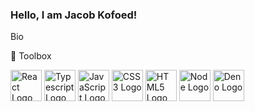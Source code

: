 ### Hello, I am Jacob Kofoed!

Bio

🧰 Toolbox

<img src="https://cdn.worldvectorlogo.com/logos/react-2.svg" alt="React Logo" width="50" height="50"/> <img src="https://cdn.worldvectorlogo.com/logos/typescript.svg" alt="Typescript Logo" width="50" height="50"/> <img src="https://cdn.worldvectorlogo.com/logos/logo-javascript.svg" alt="JavaScript Logo" width="50" height="50"/>
 <img src="https://cdn.worldvectorlogo.com/logos/css3.svg" alt="CSS3 Logo" width="50" height="50"/> <img src="https://cdn.worldvectorlogo.com/logos/html5.svg" alt="HTML5 Logo" width="50" height="50"/> <img src="https://cdn.worldvectorlogo.com/logos/nodejs-2.svg" alt="Node Logo" width="50" height="50"/> <img src="https://cdn.worldvectorlogo.com/logos/deno-2.svg" alt="Deno Logo" width="50" height="50"/>
